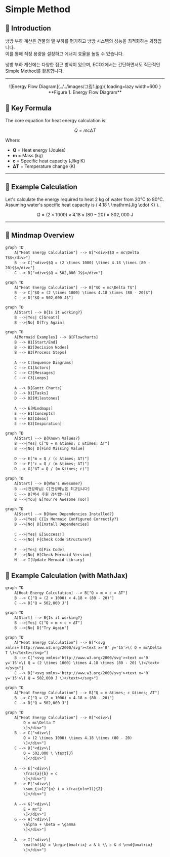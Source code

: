 # Simple Method 

## 🔹 Introduction
냉방 부하 계산은 건물의 열 부하를 평가하고 냉방 시스템의 성능을 최적화하는 과정입니다.  
이를 통해 적정 용량을 설정하고 에너지 효율을 높일 수 있습니다.

냉방 부하 계산에는 다양한 접근 방식이 있으며, ECO2에서는 간단하면서도 직관적인 Simple Method를 활용합니다.  

---
<center>
  ![Energy Flow Diagram](../../images/그림1.jpg){ loading=lazy width=600 }  
  **Figure 1. Energy Flow Diagram**
</center>

## 🔹 Key Formula
The core equation for heat energy calculation is:

$$
Q = mc\Delta T
$$

Where:  
- **Q** = Heat energy (Joules)  
- **m** = Mass (kg)  
- **c** = Specific heat capacity (J/kg·K)  
- **ΔT** = Temperature change (K)

---

## 🔹 Example Calculation
Let's calculate the energy required to heat 2 kg of water from 20°C to 80°C. Assuming water's specific heat capacity is \( 4.18 \ \mathrm{J/g \cdot K} \)..

$$
Q = (2 \times 1000) \times 4.18 \times (80 - 20) = 502,000 \ \text{J}
$$

---

## 🔹 Mindmap Overview

```mermaid
graph TD
    A["Heat Energy Calculation"] --> B["<div>$$Q = mc\Delta T$$</div>"]
    B --> C["<div>$$Q = (2 \times 1000) \times 4.18 \times (80 - 20)$$</div>"]
    C --> D["<div>$$Q = 502,000 J$$</div>"]
```

```mermaid
graph TD
    A["Heat Energy Calculation"] --> B["$Q = mc\Delta T$"]
    B --> C["$Q = (2 \times 1000) \times 4.18 \times (80 - 20)$"]
    C --> D["$Q = 502,000 J$"]
```


``` mermaid
graph TD
    A[Start] --> B{Is it working?}
    B -->|Yes| C[Great!]
    B -->|No| D[Try Again]
```

``` mermaid
graph TD
    A[Mermaid Examples] --> B[Flowcharts]
    B --> B1[Start/End]
    B --> B2[Decision Nodes]
    B --> B3[Process Steps]

    A --> C[Sequence Diagrams]
    C --> C1[Actors]
    C --> C2[Messages]
    C --> C3[Loops]

    A --> D[Gantt Charts]
    D --> D1[Tasks]
    D --> D2[Milestones]

    A --> E[Mindmaps]
    E --> E1[Concepts]
    E --> E2[Ideas]
    E --> E3[Inspiration]
```

``` mermaid
graph TD
    A[Start] --> B{Known Values?}
    B -->|Yes| C["Q = m &times; c &times; ΔT"]
    B -->|No| D[Find Missing Value]

    D --> E["m = Q / (c &times; ΔT)"]
    D --> F["c = Q / (m &times; ΔT)"]
    D --> G["ΔT = Q / (m &times; c)"]
```

``` mermaid
graph TD
    A[Start] --> B{Who's Awesome?}
    B -->|전성희님| C[전성희님은 최고입니다]
    C --> D[택시 후원 감사합니다]
    B -->|You| E[You're Awesome Too!]

```

``` mermaid
graph TD
    A[Start] --> B{Have Dependencies Installed?}
    B -->|Yes| C{Is Mermaid Configured Correctly?}
    B -->|No| D[Install Dependencies]

    C -->|Yes| E[Success!]
    C -->|No| F{Check Code Structure?}

    F -->|Yes| G[Fix Code]
    F -->|No| H[Check Mermaid Version]
    H --> I[Update Mermaid Library]
```

## 🔹 Example Calculation (with MathJax)

``` mermaid
graph TD
    A[Heat Energy Calculation] --> B["Q = m × c × ΔT"]
    B --> C["Q = (2 × 1000) × 4.18 × (80 - 20)"]
    C --> D["Q = 502,000 J"]
```

``` mermaid
graph TD
    A[Start] --> B{Is it working?}
    B -->|Yes| C["Q = m × c × ΔT"]
    B -->|No| D["Try Again"]
```

``` mermaid
graph TD
    A["Heat Energy Calculation"] --> B["<svg xmlns='http://www.w3.org/2000/svg'><text x='0' y='15'>\( Q = mc\Delta T \)</text></svg>"]
    B --> C["<svg xmlns='http://www.w3.org/2000/svg'><text x='0' y='15'>\( Q = (2 \times 1000) \times 4.18 \times (80 - 20) \)</text></svg>"]
    C --> D["<svg xmlns='http://www.w3.org/2000/svg'><text x='0' y='15'>\( Q = 502,000 J \)</text></svg>"]
```

```mermaid
graph TD
    A["Heat Energy Calculation"] --> B["Q = m &times; c &times; ΔT"]
    B --> C["Q = (2 × 1000) × 4.18 × (80 - 20)"]
    C --> D["Q = 502,000 J"]
```

```mermaid
graph TD
    A["Heat Energy Calculation"] --> B["<div>\[
        Q = mc\Delta T
        \]</div>"]
    B --> C["<div>\[
        Q = (2 \times 1000) \times 4.18 \times (80 - 20)
        \]</div>"]
    C --> D["<div>\[
        Q = 502,000 \ \text{J}
        \]</div>"]

    A --> E["<div>\[
        \frac{a}{b} = c
        \]</div>"]
    E --> F["<div>\[
        \sum_{i=1}^{n} i = \frac{n(n+1)}{2}
        \]</div>"]

    A --> G["<div>\[
        E = mc^2
        \]</div>"]
    G --> H["<div>\[
        \alpha + \beta = \gamma
        \]</div>"]

    A --> I["<div>\[
        \mathbf{A} = \begin{bmatrix} a & b \\ c & d \end{bmatrix}
        \]</div>"]
```